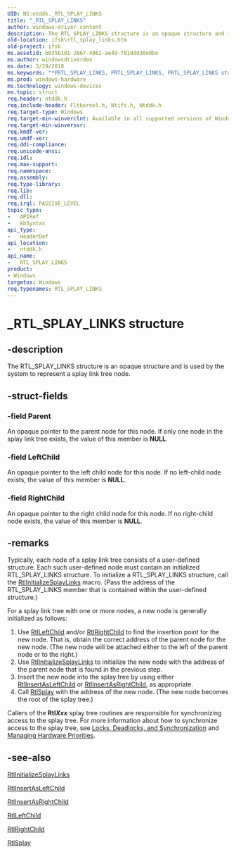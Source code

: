 ```yaml
---
UID: NS:ntddk._RTL_SPLAY_LINKS
title: "_RTL_SPLAY_LINKS"
author: windows-driver-content
description: The RTL_SPLAY_LINKS structure is an opaque structure and is used by the system to represent a splay link tree node.
old-location: ifsk\rtl_splay_links.htm
old-project: ifsk
ms.assetid: b035b101-2667-4962-ae49-781ddd30e0be
ms.author: windowsdriverdev
ms.date: 3/29/2018
ms.keywords: "*PRTL_SPLAY_LINKS, PRTL_SPLAY_LINKS, PRTL_SPLAY_LINKS structure pointer [Installable File System Drivers], RTL_SPLAY_LINKS, RTL_SPLAY_LINKS structure [Installable File System Drivers], _RTL_SPLAY_LINKS, ifsk.rtl_splay_links, ntddk/PRTL_SPLAY_LINKS, ntddk/RTL_SPLAY_LINKS, othersystemstructures_3a91f0e3-8f7c-4f45-8707-2392d2637cf4.xml"
ms.prod: windows-hardware
ms.technology: windows-devices
ms.topic: struct
req.header: ntddk.h
req.include-header: Fltkernel.h, Ntifs.h, Ntddk.h
req.target-type: Windows
req.target-min-winverclnt: Available in all supported versions of Windows.
req.target-min-winversvr: 
req.kmdf-ver: 
req.umdf-ver: 
req.ddi-compliance: 
req.unicode-ansi: 
req.idl: 
req.max-support: 
req.namespace: 
req.assembly: 
req.type-library: 
req.lib: 
req.dll: 
req.irql: PASSIVE_LEVEL
topic_type:
-	APIRef
-	kbSyntax
api_type:
-	HeaderDef
api_location:
-	ntddk.h
api_name:
-	RTL_SPLAY_LINKS
product:
- Windows
targetos: Windows
req.typenames: RTL_SPLAY_LINKS
---
```


# _RTL_SPLAY_LINKS structure


## -description


The RTL_SPLAY_LINKS structure is an opaque structure and is used by the system to represent a splay link tree node.


## -struct-fields




### -field Parent

An opaque pointer to the parent node for this node.  If only one node in the splay link tree exists, the value of this member is <b>NULL</b>.


### -field LeftChild

An opaque pointer to the left child node for this node.  If no left-child node exists, the value of this member is <b>NULL</b>.


### -field RightChild

An opaque pointer to the right child node for this node.  If no right-child node exists, the value of this member is <b>NULL</b>.


## -remarks



Typically, each node of a splay link tree consists of a user-defined structure.  Each such user-defined node must contain an initialized RTL_SPLAY_LINKS structure. To initialize a RTL_SPLAY_LINKS structure, call the <a href="https://msdn.microsoft.com/library/windows/hardware/ff553010">RtlInitializeSplayLinks</a> macro.  (Pass the address of the RTL_SPLAY_LINKS member that is contained within the user-defined structure.)

For a splay link tree with one or more nodes, a new node is generally initialized as follows:

<ol>
<li>
Use <a href="https://msdn.microsoft.com/library/windows/hardware/ff553080">RtlLeftChild</a> and/or <a href="https://msdn.microsoft.com/library/windows/hardware/ff553200">RtlRightChild</a> to find the insertion point for the new node.  That is, obtain the correct address of the parent node for the new node.  (The new node will be attached either to the left of the parent node or to the right.)

</li>
<li>
Use <a href="https://msdn.microsoft.com/library/windows/hardware/ff553010">RtlInitializeSplayLinks</a> to initialize the new node with the address of the parent node that is found in the previous step.

</li>
<li>
Insert the new node into the splay tree by using either <a href="https://msdn.microsoft.com/library/windows/hardware/ff553017">RtlInsertAsLeftChild</a> or <a href="https://msdn.microsoft.com/library/windows/hardware/ff553022">RtlInsertAsRightChild</a>, as appropriate.

</li>
<li>
Call <a href="https://msdn.microsoft.com/library/windows/hardware/ff553226">RtlSplay</a> with the address of the new node. (The new node becomes the root of the splay tree.)

</li>
</ol>
Callers of the <b>Rtl</b><b><i>Xxx</i></b> splay tree routines are responsible for synchronizing access to the splay tree. For more information about how to synchronize access to the splay tree, see <a href="http://go.microsoft.com/fwlink/p/?linkid=120487">Locks, Deadlocks, and Synchronization</a> and <a href="https://msdn.microsoft.com/library/windows/hardware/ff554368">Managing Hardware Priorities</a>.




## -see-also




<a href="https://msdn.microsoft.com/library/windows/hardware/ff553010">RtlInitializeSplayLinks</a>



<a href="https://msdn.microsoft.com/library/windows/hardware/ff553017">RtlInsertAsLeftChild</a>



<a href="https://msdn.microsoft.com/library/windows/hardware/ff553022">RtlInsertAsRightChild</a>



<a href="https://msdn.microsoft.com/library/windows/hardware/ff553080">RtlLeftChild</a>



<a href="https://msdn.microsoft.com/library/windows/hardware/ff553200">RtlRightChild</a>



<a href="https://msdn.microsoft.com/library/windows/hardware/ff553226">RtlSplay</a>
 

 

